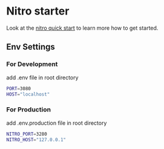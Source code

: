 # Nitro starter

Look at the [nitro quick start](https://nitro.unjs.io/guide#quick-start) to learn more how to get started.

## Env Settings
### For Development
add .env file in root directory
```bash
PORT=3080
HOST="localhost"
```

### For Production
add .env.production file in root directory
```bash
NITRO_PORT=3280
NITRO_HOST="127.0.0.1"
```
